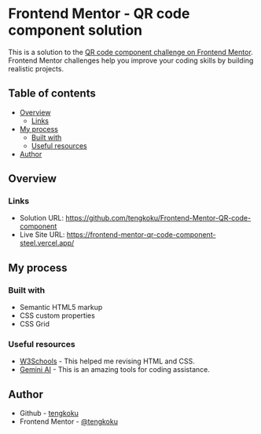 # Frontend Mentor - QR code component solution

This is a solution to the [QR code component challenge on Frontend Mentor](https://www.frontendmentor.io/challenges/qr-code-component-iux_sIO_H). Frontend Mentor challenges help you improve your coding skills by building realistic projects. 

## Table of contents

- [Overview](#overview)
  - [Links](#links)
- [My process](#my-process)
  - [Built with](#built-with)
  - [Useful resources](#useful-resources)
- [Author](#author)

## Overview

### Links

- Solution URL: https://github.com/tengkoku/Frontend-Mentor-QR-code-component
- Live Site URL: https://frontend-mentor-qr-code-component-steel.vercel.app/

## My process

### Built with

- Semantic HTML5 markup
- CSS custom properties
- CSS Grid

### Useful resources

- [W3Schools](https://www.w3schools.com/html/default.asp) - This helped me revising HTML and CSS.
- [Gemini AI](https://gemini.google.com/) - This is an amazing tools for coding assistance.

## Author

- Github - [tengkoku](https://github.com/tengkoku)
- Frontend Mentor - [@tengkoku](https://www.frontendmentor.io/profile/tengkoku)
